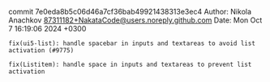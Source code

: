 commit 7e0eda8b5c06d46a7cf36bab49921438313e3ec4
Author: Nikola Anachkov <87311182+NakataCode@users.noreply.github.com>
Date:   Mon Oct 7 16:19:06 2024 +0300

    fix(ui5-list): handle spacebar in inputs and textareas to avoid list activation (#9775)
    
    fix(Listitem): handle space in inputs and textareas to prevent list activation

